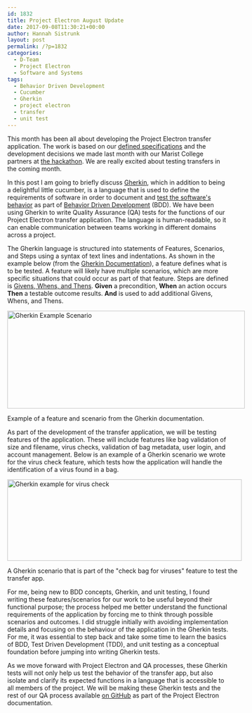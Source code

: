 ```yaml
---
id: 1832
title: Project Electron August Update
date: 2017-09-08T11:30:21+00:00
author: Hannah Sistrunk
layout: post
permalink: /?p=1832
categories:
  - D-Team
  - Project Electron
  - Software and Systems
tags:
  - Behavior Driven Development
  - Cucumber
  - Gherkin
  - project electron
  - transfer
  - unit test
---
```

This month has been all about developing the Project Electron transfer application. The work is based on our [defined specifications](https://github.com/RockefellerArchiveCenter/project_electron/tree/master/transfer) and the development decisions we made last month with our Marist College partners at [the hackathon](http://blog.rockarch.org/?p=1815). We are really excited about testing transfers in the coming month.

In this post I am going to briefly discuss [Gherkin](https://github.com/cucumber/cucumber/wiki/Gherkin), which in addition to being a delightful little cucumber, is a language that is used to define the requirements of software in order to document and [test the software's behavior](https://cucumber.io/) as part of [Behavior Driven Development](https://www.agilealliance.org/glossary/bdd/) (BDD). We have been using Gherkin to write Quality Assurance (QA) tests for the functions of our Project Electron transfer application. The language is human-readable, so it can enable communication between teams working in different domains across a project.

<!--more-->

The Gherkin language is structured into statements of Features, Scenarios, and Steps using a syntax of text lines and indentations. As shown in the example below (from the [Gherkin Documentation](https://github.com/cucumber/cucumber/wiki/Feature-Introduction)), a feature defines what is to be tested. A feature will likely have multiple scenarios, which are more specific situations that could occur as part of that feature. Steps are defined is [Givens, Whens, and Thens](https://github.com/cucumber/cucumber/wiki/Given-When-Then). **Given** a precondition, **When** an action occurs **Then** a testable outcome results. **And** is used to add additional Givens, Whens, and Thens.

<div id="attachment_1834" style="width: 551px" class="wp-caption alignnone">
  <a href="http://blog.rockarch.org/wp-content/uploads/2017/09/PEAug2017_GherkinExample1.png"><img class="size-full wp-image-1834" src="http://blog.rockarch.org/wp-content/uploads/2017/09/PEAug2017_GherkinExample1.png" alt="Gherkin Example Scenario" width="541" height="222" srcset="http://blog.rockarch.org/wp-content/uploads/2017/09/PEAug2017_GherkinExample1.png 541w, http://blog.rockarch.org/wp-content/uploads/2017/09/PEAug2017_GherkinExample1-300x123.png 300w, http://blog.rockarch.org/wp-content/uploads/2017/09/PEAug2017_GherkinExample1-500x205.png 500w" sizes="(max-width: 541px) 100vw, 541px" /></a>

  <p class="wp-caption-text">
    Example of a feature and scenario from the Gherkin documentation.
  </p>
</div>

As part of the development of the transfer application, we will be testing features of the application. These will include features like bag validation of size and filename, virus checks, validation of bag metadata, user login, and account management. Below is an example of a Gherkin scenario we wrote for the virus check feature, which tests how the application will handle the identification of a virus found in a bag.

<div id="attachment_1836" style="width: 544px" class="wp-caption alignnone">
  <a href="http://blog.rockarch.org/wp-content/uploads/2017/09/PEAug2017_GherkinExample2.png"><img class="size-full wp-image-1836" src="http://blog.rockarch.org/wp-content/uploads/2017/09/PEAug2017_GherkinExample2.png" alt="Gherkin example for virus check" width="534" height="185" srcset="http://blog.rockarch.org/wp-content/uploads/2017/09/PEAug2017_GherkinExample2.png 534w, http://blog.rockarch.org/wp-content/uploads/2017/09/PEAug2017_GherkinExample2-300x104.png 300w, http://blog.rockarch.org/wp-content/uploads/2017/09/PEAug2017_GherkinExample2-500x173.png 500w" sizes="(max-width: 534px) 100vw, 534px" /></a>

  <p class="wp-caption-text">
    A Gherkin scenario that is part of the "check bag for viruses" feature to test the transfer app.
  </p>
</div>

For me, being new to BDD concepts, Gherkin, and unit testing, I found writing these features/scenarios for our work to be useful beyond their functional purpose; the process helped me better understand the functional requirements of the application by forcing me to think through possible scenarios and outcomes. I did struggle initially with avoiding implementation details and focusing on the behaviour of the application in the Gherkin tests. For me, it was essential to step back and take some time to learn the basics of BDD, Test Driven Development (TDD), and unit testing as a conceptual foundation before jumping into writing Gherkin tests.

As we move forward with Project Electron and QA processes, these Gherkin tests will not only help us test the behavior of the transfer app, but also isolate and clarify its expected functions in a language that is accessible to all members of the project. We will be making these Gherkin tests and the rest of our QA process available [on GitHub](https://github.com/RockefellerArchiveCenter/project_electron_transfer) as part of the Project Electron documentation.
